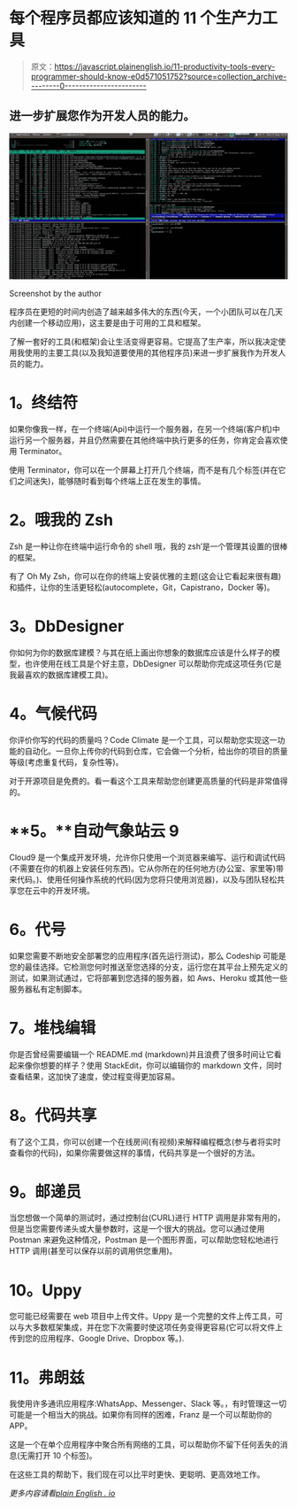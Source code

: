 # 每个程序员都应该知道的 11 个生产力工具

> 原文：<https://javascript.plainenglish.io/11-productivity-tools-every-programmer-should-know-e0d571051752?source=collection_archive---------0----------------------->

## 进一步扩展您作为开发人员的能力。

![](img/bb2a4dcb60a52c6f067c130d73694a62.png)

Screenshot by the author

程序员在更短的时间内创造了越来越多伟大的东西(今天，一个小团队可以在几天内创建一个移动应用)，这主要是由于可用的工具和框架。

了解一套好的工具(和框架)会让生活变得更容易。它提高了生产率，所以我决定使用我使用的主要工具(以及我知道要使用的其他程序员)来进一步扩展我作为开发人员的能力。

# **1。终结符**

如果你像我一样，在一个终端(Api)中运行一个服务器，在另一个终端(客户机)中运行另一个服务器，并且仍然需要在其他终端中执行更多的任务，你肯定会喜欢使用 Terminator。

使用 Terminator，你可以在一个屏幕上打开几个终端，而不是有几个标签(并在它们之间迷失)，能够随时看到每个终端上正在发生的事情。

# **2。哦我的 Zsh**

Zsh 是一种让你在终端中运行命令的 shell 哦，我的 zsh’是一个管理其设置的很棒的框架。

有了 Oh My Zsh，你可以在你的终端上安装优雅的主题(这会让它看起来很有趣)和插件，让你的生活更轻松(autocomplete，Git，Capistrano，Docker 等)。

# **3。DbDesigner**

你如何为你的数据库建模？与其在纸上画出你想象的数据库应该是什么样子的模型，也许使用在线工具是个好主意，DbDesigner 可以帮助你完成这项任务(它是我最喜欢的数据库建模工具)。

# **4。气候代码**

你评价你写的代码的质量吗？Code Climate 是一个工具，可以帮助您实现这一功能的自动化。一旦你上传你的代码到仓库，它会做一个分析，给出你的项目的质量等级(考虑重复代码，复杂性等)。

对于开源项目是免费的。看一看这个工具来帮助您创建更高质量的代码是非常值得的。

# **5。**自动气象站云 9

Cloud9 是一个集成开发环境，允许你只使用一个浏览器来编写、运行和调试代码(不需要在你的机器上安装任何东西)。它从你所在的任何地方(办公室、家里等)带来代码。)、使用任何操作系统的代码(因为您将只使用浏览器)，以及与团队轻松共享您在云中的开发环境。

# **6。代号**

如果您需要不断地安全部署您的应用程序(首先运行测试)，那么 Codeship 可能是您的最佳选择。它检测您何时推送至您选择的分支，运行您在其平台上预先定义的测试，如果测试通过，它将部署到您选择的服务器，如 Aws、Heroku 或其他一些服务器私有定制脚本。

# **7。堆栈编辑**

你是否曾经需要编辑一个 README.md (markdown)并且浪费了很多时间让它看起来像你想要的样子？使用 StackEdit，你可以编辑你的 markdown 文件，同时查看结果，这加快了速度，使过程变得更加容易。

# **8。代码共享**

有了这个工具，你可以创建一个在线房间(有视频)来解释编程概念(参与者将实时查看你的代码)，如果你需要做这样的事情，代码共享是一个很好的方法。

# **9。邮递员**

当您想做一个简单的测试时，通过控制台(CURL)进行 HTTP 调用是非常有用的，但是当您需要传递头或大量参数时，这是一个很大的挑战。您可以通过使用 Postman 来避免这种情况，Postman 是一个图形界面，可以帮助您轻松地进行 HTTP 调用(甚至可以保存以前的调用供您重用)。

# **10。Uppy**

您可能已经需要在 web 项目中上传文件。Uppy 是一个完整的文件上传工具，可以与大多数框架集成，并在您下次需要时使这项任务变得更容易(它可以将文件上传到您的应用程序、Google Drive、Dropbox 等。).

# 11。弗朗兹

我使用许多通讯应用程序:WhatsApp、Messenger、Slack 等。，有时管理这一切可能是一个相当大的挑战。如果你有同样的困难，Franz 是一个可以帮助你的 APP。

这是一个在单个应用程序中聚合所有网络的工具，可以帮助你不留下任何丢失的消息(无需打开 10 个标签)。

在这些工具的帮助下，我们现在可以比平时更快、更聪明、更高效地工作。

*更多内容请看*[*plain English . io*](http://plainenglish.io/)